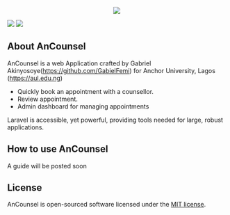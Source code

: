 <p align="center"><img src="https://i.ibb.co/FxwYY1z/Screenshot-from-2020-03-11-14-56-33.png"></p>
<img src = "https://i.ibb.co/0DVv2QR/Screenshot-from-2020-03-11-14-57-01.png">
<img src = "https://i.ibb.co/9WZd5p8/Screenshot-from-2020-03-11-15-21-08.png">

## About AnCounsel
AnCounsel is a web Application crafted by Gabriel Akinyosoye(https://github.com/GabielFemi) for Anchor University, Lagos (https://aul.edu.ng)

- Quickly book an appointment with a counsellor.
- Review appointment.
- Admin dashboard for managing appointments

Laravel is accessible, yet powerful, providing tools needed for large, robust applications.

## How to use AnCounsel



A guide will be posted soon






## License

AnCounsel is open-sourced software licensed under the [MIT license](https://opensource.org/licenses/MIT).
